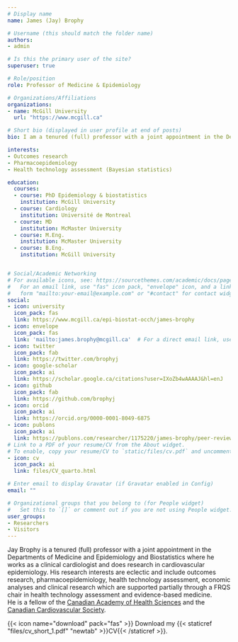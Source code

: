 ```yaml
---
# Display name
name: James (Jay) Brophy

# Username (this should match the folder name)
authors:
- admin

# Is this the primary user of the site?
superuser: true

# Role/position
role: Professor of Medicine & Epidemiology

# Organizations/Affiliations
organizations:
- name: McGill University
  url: "https://www.mcgill.ca"

# Short bio (displayed in user profile at end of posts)
bio: I am a tenured (full) professor with a joint appointment in the Departments of Medicine and Epidemiology and Biostatistics where I work as a clinical cardiologist and do research in cardiovascular epidemiology. 

interests:
- Outcomes research
- Pharmacoepidemiology
- Health technology assessment (Bayesian statistics)

education:
  courses:
  - course: PhD Epidemiology & biostatistics
    institution: McGill University
  - course: Cardiology
    institution: Université de Montreal
  - course: MD
    institution: McMaster University
  - course: M.Eng.
    institution: McMaster University
  - course: B.Eng.
    institution: McGill University


# Social/Academic Networking
# For available icons, see: https://sourcethemes.com/academic/docs/page-builder/#icons
#   For an email link, use "fas" icon pack, "envelope" icon, and a link in the
#   form "mailto:your-email@example.com" or "#contact" for contact widget.
social:
- icon: university
  icon_pack: fas
  link: https://www.mcgill.ca/epi-biostat-occh/james-brophy
- icon: envelope
  icon_pack: fas
  link: 'mailto:james.brophy@mcgill.ca'  # For a direct email link, use "mailto:james.brophy@mcgill.ca".
- icon: twitter
  icon_pack: fab
  link: https://twitter.com/brophyj
- icon: google-scholar
  icon_pack: ai
  link: https://scholar.google.ca/citations?user=IXoZb4wAAAAJ&hl=enJ
- icon: github
  icon_pack: fab
  link: https://github.com/brophyj
- icon: orcid
  icon_pack: ai
  link: https://orcid.org/0000-0001-8049-6875
- icon: publons
  icon_pack: ai
  link: https://publons.com/researcher/1175220/james-brophy/peer-review/
# Link to a PDF of your resume/CV from the About widget.
# To enable, copy your resume/CV to `static/files/cv.pdf` and uncomment the lines below.
- icon: cv
  icon_pack: ai
  link: files/CV_quarto.html

# Enter email to display Gravatar (if Gravatar enabled in Config)
email: ""

# Organizational groups that you belong to (for People widget)
#   Set this to `[]` or comment out if you are not using People widget.
user_groups:
- Researchers
- Visitors
---
```


Jay Brophy is a tenured (full) professor with a joint appointment in the Departments of Medicine and Epidemiology and Biostatistics where he works as a clinical cardiologist and does research in cardiovascular epidemiology. His research interests are eclectic and include outcomes research, pharmacoepidemiology, health technology assessment, economic analyses and clinical research which are supported partially through a FRQS chair in health technology assessment and evidence-based medicine.     
He is a fellow of the [Canadian Academy of Health Sciences](https://cahs-acss.ca/fellows/) and the [Canadian Cardiovascular Society](https://ccs.ca/fellow-of-the-ccs-faqs/).

{{< icon name="download" pack="fas" >}} Download my {{< staticref "files/cv_short_1.pdf" "newtab" >}}CV{{< /staticref >}}.
